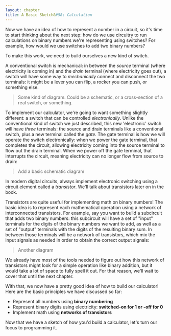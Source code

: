 ```yaml
---
layout: chapter
title: A Basic Sketch&#58; Calculation
---
```


Now we have an idea of how to represent a number in a circuit, so it's time to start thinking about the next step: how do we use circuitry to run calculations on binary numbers we're representing using switches? For example, how would we use switches to add two binary numbers?

To make this work, we need to build ourselves a new kind of switch.

A conventional switch is mechanical: in between the *source* terminal (where electricity is coming in) and the *drain* terminal (where electricity goes out), a switch will have some way to *mechanically* connect and disconnect the two terminals: it might be a lever you can flip, a rocker you can push, or something else.

> Some kind of diagram. Could be a schematic, or a cross-section of a real switch, or something.

To implement our calculator, we're going to want something slightly different: a switch that can be controlled *electronically*. Unlike the conventional kind of switch we just described, this new 'electronic' switch will have *three* terminals: the source and drain terminals like a conventional switch, plus a new terminal called the *gate.* The gate terminal is how we will operate the switch electronically: when we power the gate terminal, that completes the circuit, allowing electricity coming into the source terminal to flow out the drain terminal. When we power off the gate terminal, that interrupts the circuit, meaning electricity can no longer flow from source to drain:

> Add a basic schematic diagram

In modern digital circuits, always implement electronic switching using a circuit element called a *transistor*. We'll talk about transistors later on in the book.

Transistors are quite useful for implementing math on binary numbers! The basic idea is to represent each mathematical operation using a network of interconnected transistors. For example, say you want to build a subcircuit that adds two binary numbers: this subcircuit will have a set of "input" terminals for the digits of the binary numbers we want to add, as well as a set of "output" terminals with the digits of the resulting binary sum. In between those terminals will be a network of transistors, which mix the input signals as needed in order to obtain the correct output signals:

> Another diagram

We already have most of the tools needed to figure out how this network of transistors might look for a simple operation like binary addition, but it would take a lot of space to fully spell it out. For that reason, we'll wait to cover that until the next chapter.

With that, we now have a pretty good idea of how to build our calculator! Here are the basic principles we have discussed so far:

* Represent all numbers using **binary numbering**
* Represent binary digits using electricity: **switched-on for $1$ or -off for $0$**
* Implement math using **networks of transistors**

Now that we have a sketch of how you'd build a calculator, let's turn our focus to programming it.
